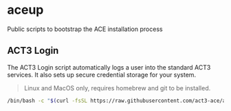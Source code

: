 # aceup

Public scripts to bootstrap the ACE installation process

## ACT3 Login

The ACT3 Login script automatically logs a user into the standard ACT3 services. It also sets up secure credential storage for your system.

> Linux and MacOS only, requires homebrew and git to be installed.

```bash
/bin/bash -c "$(curl -fsSL https://raw.githubusercontent.com/act3-ace/aceup/main/act3-login)"
```
